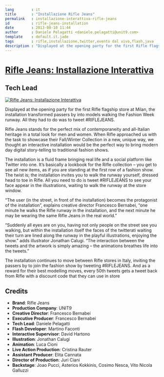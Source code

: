 ```yaml
---
lang        : it
title       : "Installazione Rifle Jeans"
permalink   : installazione-interattiva-rifle-jeans
id          : rifle-jeans-installation
date        : 2013-08-10 11:44
author      : Daniele Pelagatti <daniele.pelagatti@unit9.com>
template    : default.it.jade
tags        : rifle,installazione,twitter,evento dal vivo,flash,java
description : "Displayed at the opening party for the first Rifle flagship store at Milan, the installation transformed passers by into models walking the Fashion Week runway."
---
```


# [Rifle Jeans: Installazione Interattiva](http://www.unit9.com/project/rifle-jeans-installation) #
## Tech Lead ##

[ ![](#{base}img/rifle1.jpg "Rifle Jeans: Installazione Interattiva") ](http://www.unit9.com/project/rifle-jeans-installation)

Displayed at the opening party for the first Rifle flagship store at Milan, the installation transformed passers by into models walking the Fashion Week runway. All they had to do was to tweet #RIFLEJEANS.

Rifle Jeans stands for the perfect mix of contemporaneity and all-Italian heritage in a total look for men and women. When Rifle approached us with the task to showcase their Fall/Winter Collection in a new, unique way, we thought an interactive installation would be the perfect way to bring modern day digital story-telling to traditional fashion shows.

The installation is a fluid frame bringing real life and a social platform like Twitter into one. It’s basically a lookbook for the Rifle collection – you get to see all new items, as if you are standing at the first row of a fashion show. The twist is; the installation invites you to walk the runway yourself, dressed head to toe in Rifle. All you need to do is tweet #RIFLEJEANS to see your face appear in the illustrations, waiting to walk the runway at the store window.

“The user (in the street, in front of the installation) becomes the protagonist of the installation”, explains creative director Francesco Bernabei, “one minute he walks the Rifle runway in the installation, and the next minute he may be wearing the same Rifle Jeans in the real world.”

“Suddenly all eyes are on you, having not only people on the street see you walking, but within the installation itself the faces of the twitterati waiting their turn are lined along the runway in the playful illustrations, enjoying the show.” adds illustrator Jonathan Calugi. “The interaction between the tweets and the artwork is simply amazing – the animations breathes life into the tweets.”

The installation continues to move between Rifle stores in Italy, inviting the passers by to join the fashion show by tweeting #RIFLEJEANS. And as a reward for their best modelling moves, every 50th tweets gets a tweet back from Rifle with a discount code that they can use in store

## Credits ##

 * **Brand**: Rifle Jeans
 * **Production Company**: UNIT9
 * **Creative Director**: Francesco Bernabei
 * **Executive Producer**: Francesco Bernabei
 * **Tech Lead**: Daniele Pelagatti
 * **Flash Developer**: Martino Faconti
 * **Interactive Supervisor**: David Hartono
 * **Illustration**: Jonathan Calugi
 * **Animation**: Luca Cioni
 * **Live Action Production**: Cristina Rauter
 * **Assistant Producer**: Elita Cannata
 * **Director of Production**: Juri Ciani
 * **Backstage**: Joao Pucci, Asterios Kokkinis, Cosimo Nesca, Vito Nicola Galluzzi